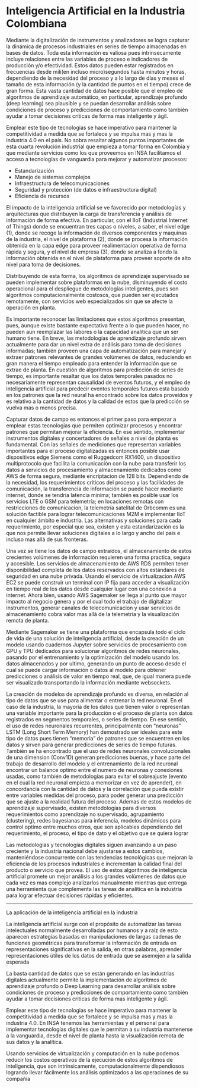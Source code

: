 # Inteligencia Artificial en la Industria Colombiana

Mediante la digitalización de instrumentos y analizadores se logra capturar la dinámica de procesos industriales en series de tiempo almacenadas en bases de datos. Toda esta información es valiosa pues intrínsecamente incluye relaciones entre las variables de proceso e indicadores de producción y/o efectividad. Estos datos pueden estar registrados en frecuencias desde mili(en incluso micro)segundos hasta minutos y horas, dependiendo de la necesidad del proceso y a lo largo de días y meses el tamaño de esta información (y la cantidad de puntos en el tiempo) crece de gran forma. Esta vasta cantidad de datos hace posible que el empleo de algoritmos de aprendizaje automático, en particular, aprendizaje profundo (deep learning) sea plausible y se puedan desarrollar análisis sobre condiciones de proceso y predicciones de comportamiento como también ayudar a tomar decisiones criticas de forma mas inteligente y ágil.

Emplear este tipo de tecnologias se hace imperativo para mantener la competitividad a medida que se fortalece y se impulsa mas y mas la industria 4.0 en el país. No sobra resaltar algunos puntos importantes de esta cuarta revolución industrial que empieza a tomar forma en Colombia y que mediante servicios como los que proveemos en INSA facilitamos el acceso a tecnologías de vanguardia para mejorar y automatizar procesos:

- Estandarización
- Manejo de sistemas complejos
- Infraestructura de telecomunicaciones
- Seguridad y protección (de datos e infraestructura digital)
- Eficiencia de recursos

El impacto de la inteligencia artificial se ve favorecido por metodologías y arquitecturas que distribuyen la carga de transferencia y análisis de información de forma efectiva. En particular, con el IIoT (Industrial Internet of Things) donde se encuentran tres capas o niveles, a saber, el nivel edge (1), donde se recoge la información de diversos componentes y maquinas de la industria, el nivel de plataforma (2), donde se procesa la información obtenida en la capa edge para proveer realimentacion operativa de forma rápida y segura, y el nivel de empresa (3), donde se analiza a fondo la información obtenida en el nivel de plataforma para proveer soporte de alto nivel para toma de decisiones.

Distribuyendo de esta forma, los algoritmos de aprendizaje supervisado se pueden implementar sobre plataformas en la nube, disminuyendo el costo operacional para el despliegue de metodologías inteligentes, pues son algoritmos computacionalmente costosos, que pueden ser ejecutados remotamente, con servicios web especializados sin que se afecte la operación en planta.

Es importante reconocer las limitaciones que estos algoritmos presentan, pues, aunque existe bastante expectativa frente a lo que pueden hacer, no pueden aun reemplazar las labores o la capacidad analítica que un ser humano tiene. En breve, las metodologías de aprendizaje profundo sirven actualmente para dar un nivel extra de análisis para toma de decisiones informadas; también proveen una capa de automatización para manejar y extraer patrones relevantes de grandes volúmenes de datos, reduciendo en gran manera el tiempo empleado para entender la información que se extrae de planta. En cuestión de algoritmos para predicción de series de tiempo, es importante resaltar que los datos temporales pasados no necesariamente representan causalidad de eventos futuros, y el empleo de inteligencia artificial para predecir eventos temporales futuros esta basado en los patrones que la red neural ha encontrado sobre los datos proveídos y es relativo a la cantidad de datos y la calidad de estos que la predicción se vuelva mas o menos precisa.

Capturar datos de campo es entonces el primer paso para empezar a emplear estas tecnologias que permiten optimizar procesos y encontrar patrones que permitan mejorar la eficiencia. En ese sentido, implementar instrumentos digitales y concertadores de señales a nivel de planta es fundamental. Con las señales de mediciones que representan variables importantes para el proceso digitalizadas es entonces posible usar dispositivos edge Siemens como el Ruggedcom RX1400, un dispositivo multiprotocolo que facilita la comunicación con la nube para transferir los datos a servicios de procesamiento y almacenamiento dedicados como AWS de forma segura, mediante encriptacion de 128 bits. Dependiendo de la necesidad, los requerimientos críticos del proceso y las facilidades de comunicación, la transferencia de información se puede hacer mediante internet, donde se tendría latencia minima; también es posible usar los servicios LTE o GSM para telemetría; en locaciones remotas con restricciones de comunicacion, la telemetría satelital de Orbcomm es una solución factible para lograr telecomunicaciones M2M e implementar IIoT en cualquier ámbito e industria. Las alternativas y soluciones para cada requerimiento, por especial que sea, existen y esta estandarización es la que nos permite llevar soluciones digitales a lo largo y ancho del pais e incluso mas allá de sus fronteras.

Una vez se tiene los datos de campo extraídos, el almacenamiento de estos crecientes volúmenes de información requieren una forma practica, segura y accesible. Los servicios de almacenamiento de AWS RDS permiten tener disponibilidad completa de los datos reservados con altos estándares de seguridad en una nube privada. Usando el servicio de virtualizacion AWS EC2 se puede construir un terminal con IP fija para acceder a visualización en tiempo real de los datos desde cualquier lugar con una conexión a internet. Ahora bien, usando AWS Sagemaker se llega al punto que mayor impacto al negocio genera y por el cual todo el trabajo de digitalizar instrumentos, generar canales de telecomunicacion y usar servicios de almacenamiento cobra valor mas allá de la telemetría y la visualización remota de planta.

Mediante Sagemaker se tiene una plataforma que encapsula todo el ciclo de vida de una solución de inteligencia artificial, desde la creación de un modelo usando cuadernos Jupyter sobre servicios de procesamiento con GPU y TPU dedicados para solucionar algoritmos de redes neuronales, pasando por el entrenamiento y la optimización del modelo usando los datos almacenados y por ultimo, generando un punto de acceso desde el cual se puede cargar información o datos al modelo para obtener predicciones o análisis de valor en tiempo real, que, de igual manera puede ser visualizado transportando la información mediante websockets.

La creación de modelos de aprendizaje profundo es diversa, en relación al tipo de datos que se use para alimentar o entrenar la red neuronal. En el caso de la industria, la mayoría de los datos que tienen valor o representan una variable importante para la producción o el proceso de planta son datos registrados en segmentos temporales, o series de tiempo. En ese sentido, el uso de redes neuronales recurrentes, principalmente con “neuronas” LSTM (Long Short Term Memory) han demostrado ser ideales para este tipo de datos pues tienen “memoria” de patrones que se encuentren en los datos y sirven para generar predicciones de series de tiempo futuras. También se ha encontrado que el uso de redes neuronales convolucionales de una dimension (Conv1D) generan predicciones buenas, y hace parte del trabajo de desarrollo del modelo y el entrenamiento de la red neuronal encontrar un balance optimo entre el numero de neuronas y conexiones usadas, como también de metodologías para evitar el sobreajuste (evento en el cual la red neuronal empieza a memorizar en vez de aprender), en concordancia con la cantidad de datos y la correlación que pueda existir entre variables medidas del proceso, para poder generar una predicción que se ajuste a la realidad futura del proceso. Ademas de estos modelos de aprendizaje supervisado, existen metodologías para diversos requerimientos como aprendizaje no supervisado, agrupamiento (clustering), redes bayesianas para inferencia, modelos dinámicos para control optimo entre muchos otros, que son aplicables dependiendo del requerimiento, el proceso, el tipo de dato y el objetivo que se quiera lograr

Las metodologias y tecnologías digitales siguen avanzando a un paso creciente y la industria nacional debe ajustarse a estos cambios, manteniéndose concurrente con las tendencias tecnológicas que mejoran la eficiencia de los procesos industriales e incrementan la calidad final del producto o servicio que provea. El uso de estos algoritmos de inteligencia artificial promete un mejor análisis a los grandes volúmenes de datos que cada vez es mas complejo analizarlos manualmente mientras que entrega una herramienta que complementa las tareas de analítica en la industria para lograr efectuar decisiones rápidas y eficientes.

----

La aplicación de la inteligencia artificial en la industria

La inteligencia artificial surge con el propósito de automatizar las tareas intelectuales normalmente desarrolladas por humanos y a raíz de esto aparecen estrategias basadas en manipulaciones de largas cadenas de funciones geométricas para transformar la información de entrada en representaciones significativas en la salida, en otras palabras, aprender representaciones útiles de los datos de entrada que se asemejen a la salida esperada

La basta cantidad de datos que se están generando en las industrias digitales actualmente permite la implementación de algoritmos de aprendizaje profundo o Deep Learning para desarrollar análisis sobre condiciones de proceso y predicciones de comportamiento como también ayudar a tomar decisiones criticas de forma mas inteligente y ágil.

Emplear este tipo de tecnologias se hace imperativo para mantener la competitividad a medida que se fortalece y se impulsa mas y mas la industria 4.0. En INSA tenemos las herramientas y el personal para implementar tecnologías digitales que le permitan a su industria mantenerse a la vanguardia, desde el nivel de planta hasta la visualización remota de sus datos y la analítica.

Usando servicios de virtualización y computación en la nube podemos reducir los costos operativos de la ejecución de estos algoritmos de inteligencia, que son intrinsicamente, computacionalmente dispendiosos logrando llevar fácilmente los análisis optimizados a las operaciones de su compañía